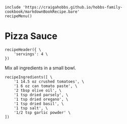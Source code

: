 ~~~ markdown-script
include 'https://craigahobbs.github.io/hobbs-family-cookbook/markdownBookRecipe.bare'
recipeMenu()
~~~

# Pizza Sauce

~~~ markdown-script
recipeHeader({ \
    'servings': 4 \
})
~~~

Mix all ingredients in a small bowl.

~~~ markdown-script
recipeIngredients([ \
    '1 14.5 oz crushed tomatoes', \
    '1 6 oz can tomato paste', \
    '2 tbsp olive oil', \
    '1 tsp dried parsely', \
    '1 tsp dried oregano', \
    '1 tsp dried basil', \
    '1 tsp salt', \
    '1/2 tsp garlic powder' \
])
~~~
